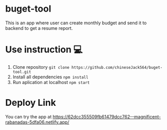 # buget-tool
This is an app where user can create monthly budget and send it to backend to get a resume report.
# Use instruction :computer:
1. Clone repository `git clone https://github.com/chineseJack564/buget-tool.git`
2. Install all dependencies `npm install`
3. Run aplication at localhost `npm start`
# Deploy Link
You can try the app at https://62dcc355509fb61479dcc762--magnificent-rabanadas-5dfa06.netlify.app/

